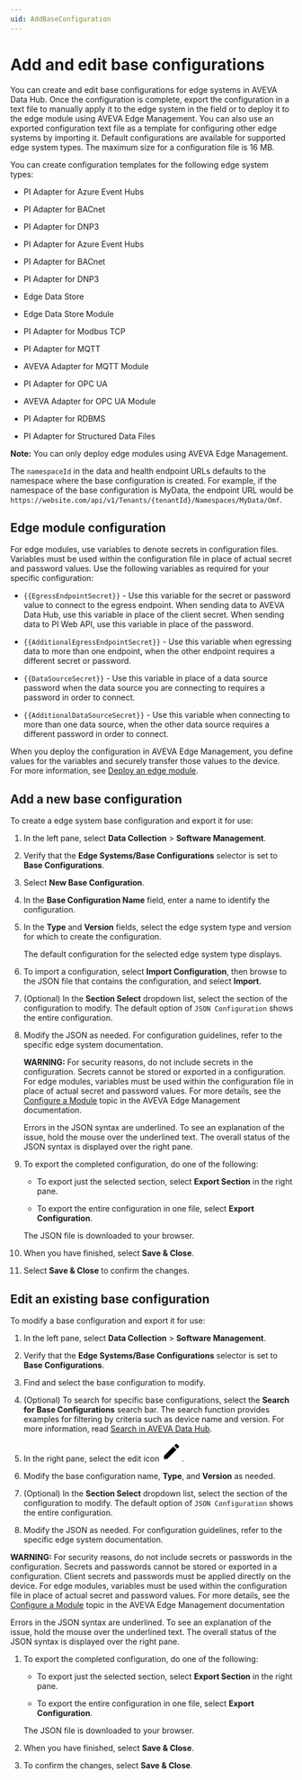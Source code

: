 ```yaml
---
uid: AddBaseConfiguration
---
```


# Add and edit base configurations

You can create and edit base configurations for edge systems in AVEVA Data Hub. Once the configuration is complete, export the configuration in a text file to manually apply it to the edge system in the field or to deploy it to the edge module using AVEVA Edge Management. You can also use an exported configuration text file as a template for configuring other edge systems by importing it. Default configurations are available for supported edge system types. The maximum size for a configuration file is 16 MB.

You can create configuration templates for the following edge system types:

 - PI Adapter for Azure Event Hubs
 
 - PI Adapter for BACnet 

 - PI Adapter for DNP3

 - PI Adapter for Azure Event Hubs
 
 - PI Adapter for BACnet 

 - PI Adapter for DNP3

 - Edge Data Store

 - Edge Data Store Module

 - PI Adapter for Modbus TCP
 
 - PI Adapter for MQTT

 - AVEVA Adapter for MQTT Module

 - PI Adapter for OPC UA

 - AVEVA Adapter for OPC UA Module

 - PI Adapter for RDBMS

 - PI Adapter for Structured Data Files

**Note:** You can only deploy edge modules using AVEVA Edge Management. 

The `namespaceId` in the data and health endpoint URLs defaults to the namespace where the base configuration is created. For example, if the namespace of the base configuration is MyData, the endpoint URL would be `https://website.com/api/v1/Tenants/{tenantId}/Namespaces/MyData/Omf`.

## Edge module configuration

For edge modules, use variables to denote secrets in configuration files. Variables must be used within the configuration file in place of actual secret and password values. Use the following variables as required for your specific configuration:

  - `{{EgressEndpointSecret}}` - Use this variable for the secret or password value to connect to the egress endpoint. When sending data to AVEVA Data Hub, use this variable in place of the client secret. When sending data to PI Web API, use this variable in place of the password.
  
  - `{{AdditionalEgressEndpointSecret}}` - Use this variable when egressing data to more than one endpoint, when the other endpoint requires a different secret or password. 
  
  - `{{DataSourceSecret}}` - Use this variable in place of a data source password when the data source you are connecting to requires a password in order to connect.
  
  - `{{AdditionalDataSourceSecret}}` - Use this variable when connecting to more than one data source, when the other data source requires a different password in order to connect.

When you deploy the configuration in AVEVA Edge Management, you define values for the variables and securely transfer those values to the device. For more information, see [Deploy an edge module](xref:DeployModule).


## Add a new base configuration

To create a edge system base configuration and export it for use:

1. In the left pane, select **Data Collection** > **Software Management**.

1. Verify that the **Edge Systems/Base Configurations** selector is set to **Base Configurations**.

1. Select **New Base Configuration**.

1. In the **Base Configuration Name** field, enter a name to identify the configuration.

1. In the **Type** and **Version** fields, select the edge system type and version for which to create the configuration.

   The default configuration for the selected edge system type displays.

1. To import a configuration, select **Import Configuration**, then browse to the JSON file that contains the configuration, and select **Import**.

1. (Optional) In the **Section Select** dropdown list, select the section of the configuration to modify. The default option of `JSON Configuration` shows the entire configuration.

1. Modify the JSON as needed. For configuration guidelines, refer to the specific edge system documentation.

   **WARNING:** For security reasons, do not include secrets in the configuration. Secrets cannot be stored or exported in a configuration. For edge modules, variables must be used within the configuration file in place of actual secret and password values. For more details, see the [Configure a Module](https://edgemanagement.connect.aveva.com/help/#/home/665922/10/11) topic in the AVEVA Edge Management documentation.

   Errors in the JSON syntax are underlined. To see an explanation of the issue, hold the mouse over the underlined text. The overall status of the JSON syntax is displayed over the right pane.  

1. To export the completed configuration, do one of the following:

   - To export just the selected section, select **Export Section** in the right pane. 

   - To export the entire configuration in one file, select **Export Configuration**.

   The JSON file is downloaded to your browser.

1. When you have finished, select **Save & Close**.

1. Select **Save & Close** to confirm the changes. 

## Edit an existing base configuration

To modify a base configuration and export it for use:

1. In the left pane, select **Data Collection** > **Software Management**.

1. Verify that the **Edge Systems/Base Configurations** selector is set to **Base Configurations**.

1. Find and select the base configuration to modify.

1. (Optional) To search for specific base configurations, select the **Search for Base Configurations** search bar. The search function provides examples for filtering by criteria such as device name and version. For more information, read [Search in AVEVA Data Hub](xref:Search).

1. In the right pane, select the edit icon ![Edit](../../../_icons/default/pencil.svg).

1. Modify the base configuration name, **Type**, and **Version** as needed.

1. (Optional)  In the **Section Select** dropdown list, select the section of the configuration to modify. The default option of `JSON Configuration` shows the entire configuration.

1. Modify the JSON as needed. For configuration guidelines, refer to the specific edge system documentation.

  **WARNING:** For security reasons, do not include secrets or passwords in the configuration. Secrets and passwords cannot be stored or exported in a configuration. Client secrets and passwords must be applied directly on the device. For edge modules, variables must be used within the configuration file in place of actual secret and password values. For more details, see the [Configure a Module](https://edgemanagement.connect.aveva.com/help/#/home/665922/10/11) topic in the AVEVA Edge Management documentation

  Errors in the JSON syntax are underlined. To see an explanation of the issue, hold the mouse over the underlined text. The overall status of the JSON syntax is displayed over the right pane.  

1. To export the completed configuration, do one of the following:

   - To export just the selected section, select **Export Section** in the right pane. 

   - To export the entire configuration in one file, select **Export Configuration**. 

   The JSON file is downloaded to your browser.

1. When you have finished, select **Save & Close**.

1. To confirm the changes, select **Save & Close**. 

